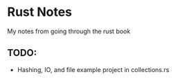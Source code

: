 # Rust Notes

My notes from going through the rust book

## TODO:

- Hashing, IO, and file example project in collections.rs
